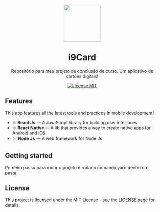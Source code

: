 <h1 align="center">
<br>
  <img src="https://raw.githubusercontent.com/lucasleonardofr/AppTcc/master/inove/android/app/src/main/res/drawable-xxxhdpi/icon.png"  width="120">
<br>
<br>
i9Card
</h1>

<p align="center">Repositório para meu projeto de conclusão de curso. Um aplicativo de cartões digitais!</p>

<p align="center">
  <a href="https://opensource.org/licenses/MIT">
    <img src="https://img.shields.io/badge/License-MIT-blue.svg" alt="License MIT">
  </a>
</p>

## Features
[//]: # (Add the features of your project here:)
This app features all the latest tools and practices in mobile development!

- ⚛️ **React Js** — A JavaScript library for building user interfaces
- ⚛️ **React Native** — A lib that provides a way to create native apps for Android and iOS
- 💹 **Node Js** — A web framework for Node Js

## Getting started

Primeiro passo para rodar o projeto e rodar o comando yarn dentro da pasta.


## License

This project is licensed under the MIT License - see the [LICENSE](https://opensource.org/licenses/MIT) page for details.



